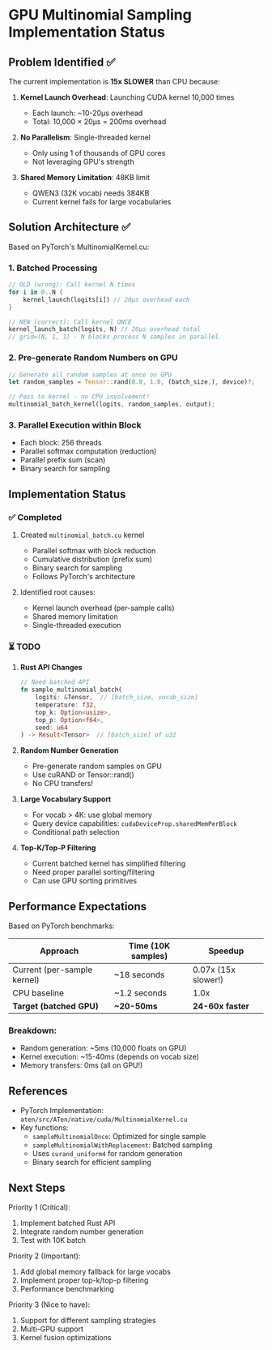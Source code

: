 # GPU Multinomial Sampling Implementation Status

## Problem Identified ✅

The current implementation is **15x SLOWER** than CPU because:

1. **Kernel Launch Overhead**: Launching CUDA kernel 10,000 times
   - Each launch: ~10-20μs overhead
   - Total: 10,000 × 20μs = 200ms overhead
   
2. **No Parallelism**: Single-threaded kernel
   - Only using 1 of thousands of GPU cores
   - Not leveraging GPU's strength

3. **Shared Memory Limitation**: 48KB limit
   - QWEN3 (32K vocab) needs 384KB
   - Current kernel fails for large vocabularies

## Solution Architecture ✅

Based on PyTorch's MultinomialKernel.cu:

### 1. Batched Processing
```rust
// OLD (wrong): Call kernel N times
for i in 0..N {
    kernel_launch(logits[i]) // 20μs overhead each
}

// NEW (correct): Call kernel ONCE
kernel_launch_batch(logits, N) // 20μs overhead total
// grid=(N, 1, 1) - N blocks process N samples in parallel
```

### 2. Pre-generate Random Numbers on GPU
```rust
// Generate all random samples at once on GPU
let random_samples = Tensor::rand(0.0, 1.0, (batch_size,), device)?;

// Pass to kernel - no CPU involvement!
multinomial_batch_kernel(logits, random_samples, output);
```

### 3. Parallel Execution within Block
- Each block: 256 threads
- Parallel softmax computation (reduction)
- Parallel prefix sum (scan)
- Binary search for sampling

## Implementation Status

### ✅ Completed
1. Created `multinomial_batch.cu` kernel
   - Parallel softmax with block reduction
   - Cumulative distribution (prefix sum)
   - Binary search for sampling
   - Follows PyTorch's architecture

2. Identified root causes:
   - Kernel launch overhead (per-sample calls)
   - Shared memory limitation
   - Single-threaded execution

### ⏳ TODO
1. **Rust API Changes**
   ```rust
   // Need batched API
   fn sample_multinomial_batch(
       logits: &Tensor,  // [batch_size, vocab_size]
       temperature: f32,
       top_k: Option<usize>,
       top_p: Option<f64>,
       seed: u64
   ) -> Result<Tensor>  // [batch_size] of u32
   ```

2. **Random Number Generation**
   - Pre-generate random samples on GPU
   - Use cuRAND or Tensor::rand()
   - No CPU transfers!

3. **Large Vocabulary Support**
   - For vocab > 4K: use global memory
   - Query device capabilities: `cudaDeviceProp.sharedMemPerBlock`
   - Conditional path selection

4. **Top-K/Top-P Filtering**
   - Current batched kernel has simplified filtering
   - Need proper parallel sorting/filtering
   - Can use GPU sorting primitives

## Performance Expectations

Based on PyTorch benchmarks:

| Approach | Time (10K samples) | Speedup |
|----------|-------------------|---------|
| Current (per-sample kernel) | ~18 seconds | 0.07x (15x slower!) |
| CPU baseline | ~1.2 seconds | 1.0x |
| **Target (batched GPU)** | **~20-50ms** | **24-60x faster** |

### Breakdown:
- Random generation: ~5ms (10,000 floats on GPU)
- Kernel execution: ~15-40ms (depends on vocab size)
- Memory transfers: 0ms (all on GPU!)

## References

- PyTorch Implementation: `aten/src/ATen/native/cuda/MultinomialKernel.cu`
- Key functions:
  - `sampleMultinomialOnce`: Optimized for single sample
  - `sampleMultinomialWithReplacement`: Batched sampling
  - Uses `curand_uniform4` for random generation
  - Binary search for efficient sampling

## Next Steps

Priority 1 (Critical):
1. Implement batched Rust API
2. Integrate random number generation
3. Test with 10K batch

Priority 2 (Important):
1. Add global memory fallback for large vocabs
2. Implement proper top-k/top-p filtering
3. Performance benchmarking

Priority 3 (Nice to have):
1. Support for different sampling strategies
2. Multi-GPU support
3. Kernel fusion optimizations
